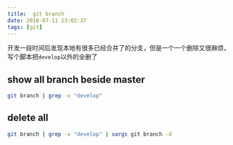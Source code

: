 ```yaml
---
title:  git branch
date: 2018-07-11 23:02:37
tags: [git]
---
```


开发一段时间后发现本地有很多已经合并了的分支，但是一个一个删除又很麻烦，写个脚本把`develop`以外的全删了

## show all branch beside master

```bash
git branch | grep -v "develop"
```

## delete all

```bash
git branch | grep -v "develop" | xargs git branch -d
```